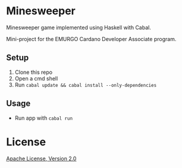# Minesweeper

Minesweeper game implemented using Haskell with Cabal.

Mini-project for the EMURGO Cardano Developer Associate program.

## Setup

1. Clone this repo 
2. Open a cmd shell
3. Run `cabal update && cabal install --only-dependencies`

## Usage
* Run app with `cabal run`

# License
[Apache License, Version 2.0](https://www.apache.org/licenses/LICENSE-2.0)